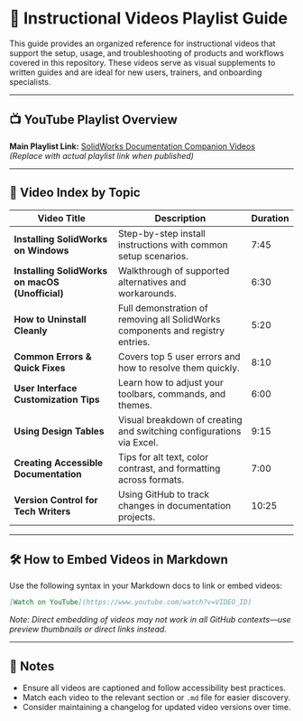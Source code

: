 # 🎥 Instructional Videos Playlist Guide

This guide provides an organized reference for instructional videos that support the setup, usage, and troubleshooting of products and workflows covered in this repository. These videos serve as visual supplements to written guides and are ideal for new users, trainers, and onboarding specialists.

---

## 📺 YouTube Playlist Overview

**Main Playlist Link:** [SolidWorks Documentation Companion Videos](https://www.youtube.com/playlist?list=EXAMPLE)  
*(Replace with actual playlist link when published)*

---

## 🔹 Video Index by Topic

| Video Title | Description | Duration |
|-------------|-------------|----------|
| **Installing SolidWorks on Windows** | Step-by-step install instructions with common setup scenarios. | 7:45 |
| **Installing SolidWorks on macOS (Unofficial)** | Walkthrough of supported alternatives and workarounds. | 6:30 |
| **How to Uninstall Cleanly** | Full demonstration of removing all SolidWorks components and registry entries. | 5:20 |
| **Common Errors & Quick Fixes** | Covers top 5 user errors and how to resolve them quickly. | 8:10 |
| **User Interface Customization Tips** | Learn how to adjust your toolbars, commands, and themes. | 6:00 |
| **Using Design Tables** | Visual breakdown of creating and switching configurations via Excel. | 9:15 |
| **Creating Accessible Documentation** | Tips for alt text, color contrast, and formatting across formats. | 7:00 |
| **Version Control for Tech Writers** | Using GitHub to track changes in documentation projects. | 10:25 |

---

## 🛠️ How to Embed Videos in Markdown

Use the following syntax in your Markdown docs to link or embed videos:

```markdown
[Watch on YouTube](https://www.youtube.com/watch?v=VIDEO_ID)
```

*Note: Direct embedding of videos may not work in all GitHub contexts—use preview thumbnails or direct links instead.*

---

## 📌 Notes

- Ensure all videos are captioned and follow accessibility best practices.  
- Match each video to the relevant section or `.md` file for easier discovery.  
- Consider maintaining a changelog for updated video versions over time.


